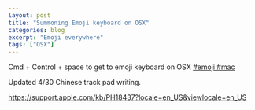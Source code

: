 ```yaml
---
layout: post
title: "Summoning Emoji keyboard on OSX"
categories: blog
excerpt: "Emoji everywhere"
tags: ["OSX"]
---
```

Cmd + Control + space to get to emoji keyboard on OSX
[#emoji #mac](http://blog.getemoji.com/emoji-keyboard-mac)

Updated 4/30
Chinese track pad writing.

https://support.apple.com/kb/PH18437?locale=en_US&viewlocale=en_US
